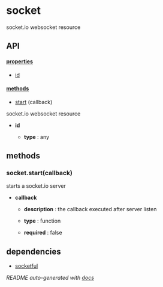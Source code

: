 # socket

socket.io websocket resource

## API

#### [properties](#socket-properties)

  - [id](#socket-properties-id)


#### [methods](#socket-methods)

  - [start](#socket-methods-start) (callback)


socket.io websocket resource

- **id** 

  - **type** : any


<a name="socket-methods"></a> 

## methods 

<a name="socket-methods-start"></a> 

### socket.start(callback)

starts a socket.io server

- **callback** 

  - **description** : the callback executed after server listen

  - **type** : function

  - **required** : false


## dependencies 
- [socketful](http://npmjs.org/package/socketful)

*README auto-generated with [docs](https://github.com/bigcompany/resources/tree/master/docs)*